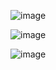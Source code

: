![image](https://user-images.githubusercontent.com/125502269/235226626-504cff21-e20e-4c79-965c-e618daf492bf.png)

![image](https://user-images.githubusercontent.com/125502269/235227489-23fbfd98-1a17-4b94-b637-10a370158975.png)

![image](https://user-images.githubusercontent.com/125502269/235228793-ff6489bf-e5c0-463c-845d-c1603799dd45.png)
